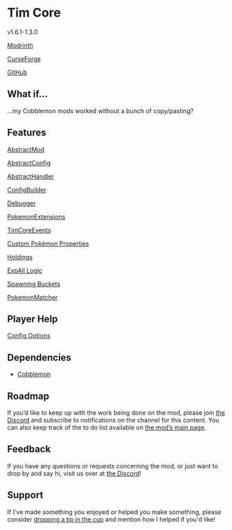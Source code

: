 # Tim Core

v1.6.1-1.3.0

[Modrinth](https://modrinth.com/mod/cobblemon-tim-core)

[CurseForge](https://www.curseforge.com/minecraft/mc-mods/cobblemon-tim-core)

[GitHub](https://github.com/timinc-cobble/cobblemon-tim-core)

## What if…

…my Cobblemon mods worked without a bunch of copy/pasting?

## Features

[AbstractMod](https://www.notion.so/AbstractMod-24957e0d4afd81d197b0c5a654c5de6e?pvs=21)

[AbstractConfig](https://www.notion.so/AbstractConfig-24957e0d4afd8113953bd14a50e77a23?pvs=21)

[AbstractHandler](https://www.notion.so/AbstractHandler-24957e0d4afd81e49c48db185143b752?pvs=21)

[ConfigBuilder](https://www.notion.so/ConfigBuilder-24957e0d4afd810b9445f741a829e6b3?pvs=21)

[Debugger](https://www.notion.so/Debugger-24957e0d4afd81368316d0195e9de861?pvs=21)

[PokemonExtensions](https://www.notion.so/PokemonExtensions-24957e0d4afd812088f0e91c513eda83?pvs=21)

[TimCoreEvents](https://www.notion.so/TimCoreEvents-24957e0d4afd8174b65fd29f7c63dad3?pvs=21)

[Custom Pokémon Properties](https://www.notion.so/Custom-Pok-mon-Properties-24957e0d4afd817db03df256f1383bc6?pvs=21)

[Holdings](https://www.notion.so/Holdings-24957e0d4afd81e6ba56d8b706150122?pvs=21)

[ExpAll Logic](https://www.notion.so/ExpAll-Logic-24957e0d4afd8190aa39f0296beec5eb?pvs=21)

[Spawning Buckets](https://www.notion.so/Spawning-Buckets-24957e0d4afd809abdded522adecaff2?pvs=21)

[PokemonMatcher](https://www.notion.so/PokemonMatcher-24957e0d4afd808fade8c48e605062e4?pvs=21)

## Player Help

[Config Options](https://www.notion.so/Config-Options-24957e0d4afd81fea1f7c97184cbe30a?pvs=21)

## Dependencies

- [Cobblemon](https://www.notion.so/Cobblemon-22157e0d4afd80a49896c70a775a3c7f?pvs=21)

## Roadmap

If you’d like to keep up with the work being done on the mod, please join [the Discord](https://discord.com/invite/WKAR27SdSv) and subscribe to notifications on the channel for this content. You can also keep track of the to do list available on [the mod’s main page](https://www.notion.so/Tim-Core-22057e0d4afd809b9c02e78f26805376?pvs=21).

## Feedback

If you have any questions or requests concerning the mod, or just want to drop by and say hi, visit us over at [the Discord](https://discord.com/invite/WKAR27SdSv)!

## Support

If I've made something you enjoyed or helped you make something, please consider [dropping a tip in the cup](https://ko-fi.com/timsminecraftmods) and mention how I helped if you'd like!